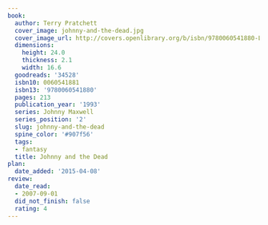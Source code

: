 ```yaml
---
book:
  author: Terry Pratchett
  cover_image: johnny-and-the-dead.jpg
  cover_image_url: http://covers.openlibrary.org/b/isbn/9780060541880-L.jpg
  dimensions:
    height: 24.0
    thickness: 2.1
    width: 16.6
  goodreads: '34528'
  isbn10: 0060541881
  isbn13: '9780060541880'
  pages: 213
  publication_year: '1993'
  series: Johnny Maxwell
  series_position: '2'
  slug: johnny-and-the-dead
  spine_color: '#907f56'
  tags:
  - fantasy
  title: Johnny and the Dead
plan:
  date_added: '2015-04-08'
review:
  date_read:
  - 2007-09-01
  did_not_finish: false
  rating: 4
---
```

